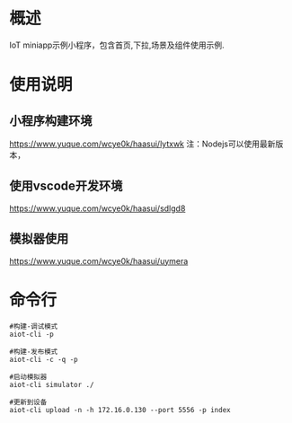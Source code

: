 # 概述
IoT miniapp示例小程序，包含首页,下拉,场景及组件使用示例.

# 使用说明
## 小程序构建环境
https://www.yuque.com/wcye0k/haasui/lytxwk
注：Nodejs可以使用最新版本，

## 使用vscode开发环境
https://www.yuque.com/wcye0k/haasui/sdlgd8

## 模拟器使用
https://www.yuque.com/wcye0k/haasui/uymera

# 命令行
```
#构建-调试模式
aiot-cli -p

#构建-发布模式
aiot-cli -c -q -p

#启动模拟器
aiot-cli simulator ./

#更新到设备
aiot-cli upload -n -h 172.16.0.130 --port 5556 -p index

```
